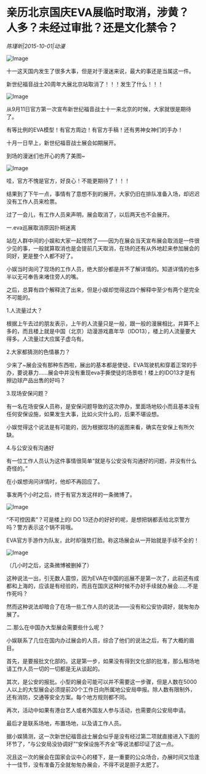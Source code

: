 # 亲历北京国庆EVA展临时取消，涉黄？人多？未经过审批？还是文化禁令？

*陈瑾昕|2015-10-01|动漫*

![Image](http://static.ylzbl.com/uploads/ueditor/php/upload/image/20171021/1508599879875426.jpeg)

十一这天国内发生了很多大事，但是对于漫迷来说，最大的事还是当属这一件。

新世纪福音战士20周年大展北京站取消了！！！发生了什么！！！

![Image](http://si1.go2yd.com/get-image/0HfOIEBBJyK)

从9月11日官方第一次宣布新世纪福音战士十一来北京的时候，大家就很是期待了。

有等比例的EVA模型！有官方周边！有官方手稿！还有男神女神们的手办！

十月一日早上，新世纪福音战士展会如期展开。

到场的漫迷们也开心的秀了美图~

![Image](http://si1.go2yd.com/get-image/0HfOICoEdoO)

哇，官方不愧是官方，好良心！不能更期待了！！！

结果到了下午一点，事情有了意想不到的展开。大家仍旧在排队准备入场，却迟迟没有工作人员来检票。

过了一会儿，有工作人员来声明，展会取消了，以后两天也不会展开。

一.eva巡展取消原因扑朔迷离

站在人群中间的小娱和大家一起愕然了——因为在展会当天宣布展会取消是一件很少见的事，一般就算取消也是会提前几天取消，在场的还有从外地赶来参加展会的同好，更是整个人都不好了。

小娱当时询问了现场的工作人员，绝大部分都是并不了解详情的。知道详情的也多半以无可奉告来堵住旁人的嘴。

之后，总算有四个解释流了出来，但是小娱却觉得这四个解释中至少有两个是完全不可能的。

1.人流量过大？

根据上午去过的朋友表示，上午的人流量只是一般，跟一般的漫展相比，并算不上多的，而且楼上就是中国（北京）动漫游戏嘉年华（IDO13），楼上的人流量要大得多。人流量过大应属子虚乌有。

2.大家都猜测的色情暴力？

少来了~展会没有那种东西啦，展出的基本都是使徒、EVA驾驶机和穿着正常的手办，要说暴力……展会中并没有重现eva手撕使徒的场景啦！楼上的IDO13才是有擦边球产品出售的好吗？

3.现场安保问题？

有一名在场安保人员称，是安保问题导致的这次停办，里面场地较小而且基本没有任何安保设施，如果发生大事，比如火灾什么的，后果不堪设想。

小娱觉得这个说法是有可能的，因为根据现场的返图来看，确实在安保上有所欠缺。

4.与公安没有沟通好

有一位工作人员认为这件事情很简单“就是与公安没有沟通好的问题，并没有什么奇怪的。”

在小娱想询问详情时，他却不再回应了。

事发两个小时之后，终于有官方发这样的一条微博了。

![Image](http://si1.go2yd.com/get-image/0HfOIBN1p2m)

“不可控因素”？可是楼上的I DO 13还办的好好的呢，是想把锅都丢给北京警方吗？警方表示这个锅不背哦。

EVA官方手游作为队友，此时却强势打脸。称这场展会从一开始就是手续不全的！

![Image](http://si1.go2yd.com/get-image/0HfOIFfadqy)

（几小时之后，这条微博被删掉了）

这种说法一出，引无数人震惊，因为EVA在中国的巡展不是第一次了，此前还有成都和上海的，应该是有经验的，而且在国庆这种时候不办好手续就办展会……不是作死吗？

然而这种说法却暗合了在场一些工作人员的说法——没有和公安协调好，就匆匆办展了。

二.那么在中国办大型展会需要些什么呢？

小娱联系了几位在国内办过展会的人员，综合了他们的说法之后，有了大概的眉目。

首先，是要报批文化部的。这是第一步，如果没有得到文化部的批准，那么租场地请工作人员一切的一切都是无从谈起的。

其次，是公安的报批。小型的展会可能可以并不需要这一步骤，但是人数在5000人以上的大型展会必须提前20个工作日向所属地公安局申报。除人数有限制外，还有消防，交通等安全方案。每个地方规则都不同。

再次，活动中如果有港台艺人或者外国友人参与活动，也需要向公安局申请。

最后才是联系场地，布置场地，以及请工作人员。

据小娱猜测，这一次新世纪福音战士展会似乎是没有经过第二项就直接进入下面的环节了，“与公安局没协调好”“安保设施不齐全”等说法都印证了这一点。

况且这一次的展会在国家会议中心的楼下，是一重要的公众场合，办展时间又恰逢十一佳节，没有准备万全就匆匆办展会，不得不说是胆子太肥了。


